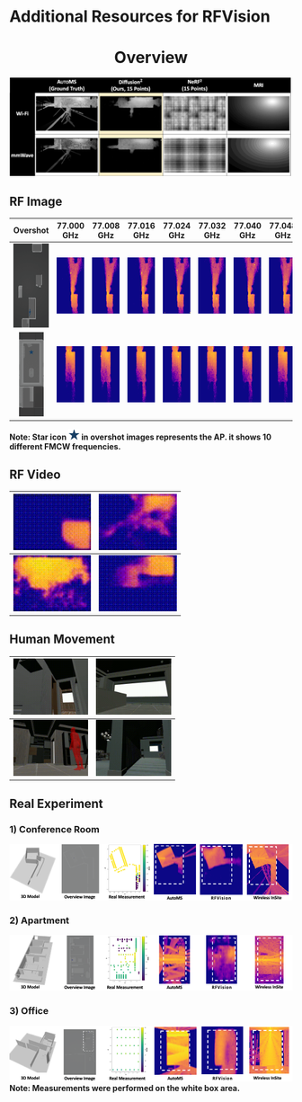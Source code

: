 # Additional Resources for RFVision
<div align="center">
    <h1>Overview</h1>
    <img src="./test/overview.png" alt="Overview" width="600"/>
</div>


## RF Image

| Overshot  | 77.000 GHz  | 77.008 GHz  | 77.016 GHz | 77.024 GHz | 77.032 GHz | 77.040 GHz | 77.048 GHz | 77.056 GHz | 77.064 GHz | 77.072 GHz |
|  :------:  | ----  | ----  | ----  | ----  | ----  | ----  | ----  | ----  | ----  | ----  |
| <img src="./test/FMCW_1/overshot.png" height=150> | <img src="./test/FMCW_1/0.png" height=100> | <img src="./test/FMCW_1/1.png" height=100> | <img src="./test/FMCW_1/2.png" height=100> | <img src="./test/FMCW_1/3.png" height=100> | <img src="./test/FMCW_1/4.png" height=100> | <img src="./test/FMCW_1/5.png" height=100> | <img src="./test/FMCW_1/6.png" height=100> | <img src="./test/FMCW_1/7.png" height=100> | <img src="./test/FMCW_1/8.png" height=100> | <img src="./test/FMCW_1/9.png" height=100> |
| <img src="./test/FMCW_2/overshot.png" height=150> | <img src="./test/FMCW_2/0.png" height=100> | <img src="./test/FMCW_2/1.png" height=100> | <img src="./test/FMCW_2/2.png" height=100> | <img src="./test/FMCW_2/3.png" height=100> | <img src="./test/FMCW_2/4.png" height=100> | <img src="./test/FMCW_2/5.png" height=100> | <img src="./test/FMCW_2/6.png" height=100> | <img src="./test/FMCW_2/7.png" height=100> | <img src="./test/FMCW_2/8.png" height=100> | <img src="./test/FMCW_2/9.png" height=100> |

**Note: Star icon <img src="./test/AP.png" height=20> in overshot images represents the AP. it shows 10 different FMCW frequencies.**

## RF Video

| <img src="./test/video/0.gif" height="100"> | <img src="./test/video/1.gif" height="100"> |
|:-------------------------------------------:|---------------------------------------------|
| <img src="./test/video/2.gif" height="100"> | <img src="./test/video/3.gif" height="100"> |

## Human Movement

| <img src="./test/video/h1.gif" height="100"> | <img src="./test/video/h2.gif" height="100"> |
|:--------------------------------------------:|----------------------------------------------|
| <img src="./test/video/h3.gif" height="100"> | <img src="./test/video/h4.gif" height="100"> |


## Real Experiment

### 1) Conference Room
![Image 1](./test/real/real_scenario_1_fix.png)

### 2) Apartment
![Image 2](./test/real/real_scenario_2_fix.png)

### 3) Office
![Image 3](./test/real/real_scenario_3_fix.png)
**Note: Measurements were performed on the white box area.**
